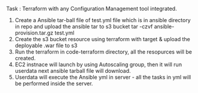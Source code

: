 Task : Terraform with any Configuration Management tool integrated.

1. Create a Ansible tar-ball file of test.yml file which is in ansible directory in repo and upload the ansible tar to s3 bucket
    tar -czvf ansible-provision.tar.gz test.yml
2. Create the s3 bucket resource using terraform with target & upload the deployable .war file to s3
3. Run the terraform in code-terraform directory, all the resopurces will be created.
4. EC2 instnace will launch by using Autoscaling group, then it will run userdata next ansible tarball file will download.
5. Userdata will execute the Ansible yml in server - all the tasks in yml will be performed inside the server.